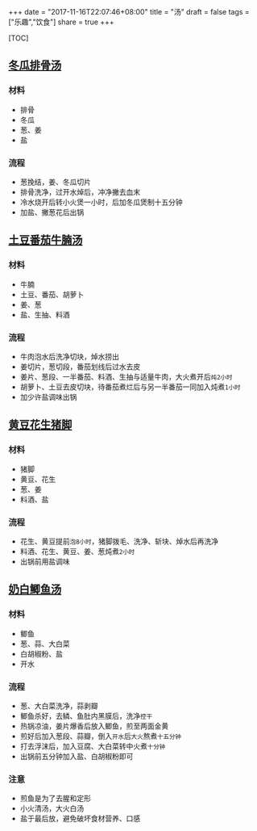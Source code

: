 +++
date = "2017-11-16T22:07:46+08:00"
title = "汤"
draft = false
tags = ["乐趣","饮食"]
share = true
+++


[TOC]

## [冬瓜排骨汤](https://www.xiachufang.com/recipe/35632/)
### 材料
- 排骨
- 冬瓜
- 葱、姜
- 盐
### 流程
- 葱挽结，姜、冬瓜切片
- 排骨洗净，过开水焯后，冲净撇去血末
- 冷水烧开后转小火煲一小时，后加冬瓜煲制十五分钟
- 加盐、撇葱花后出锅


## [土豆番茄牛腩汤](https://www.xiachufang.com/recipe/22076/)
### 材料
- 牛腩
- 土豆、番茄、胡萝卜
- 姜、葱
- 盐、生抽、料酒
### 流程
- 牛肉泡水后洗净切块，焯水捞出
- 姜切片，葱切段，番茄划线后过水去皮
- 姜片、葱段、一半番茄、料酒、生抽与适量牛肉，大火煮开后`炖2小时`
- 胡萝卜、土豆去皮切块，待番茄煮烂后与另一半番茄一同加入炖煮`1小时`
- 加少许盐调味出锅


## [黄豆花生猪脚](https://www.xiachufang.com/recipe/234405)
### 材料
- 猪脚
- 黄豆、花生
- 葱、姜
- 料酒、盐
### 流程
- 花生、黄豆提前`泡8小时`，猪脚拨毛、洗净、斩块、焯水后再洗净
- 料酒、花生、黄豆、姜、葱炖煮`2小时`
- 出锅前用盐调味


## [奶白鲫鱼汤](https://zhuanlan.zhihu.com/p/30683304)
### 材料
- 鲫鱼
- 葱、蒜、大白菜
- 白胡椒粉、盐
- 开水

### 流程
- 葱、大白菜洗净，蒜剥瓣
- 鲫鱼杀好，去鳞、鱼肚内黑膜后，洗净`控干`
- 热锅凉油，姜片爆香后放入鲫鱼，煎至两面金黄
- 煎好后加入葱段、蒜瓣，倒入`开水`后`大火`熬煮`十五分钟`
- 打去浮沫后，加入豆腐、大白菜转中火煮`十分钟`
- 出锅前五分钟加入盐、白胡椒粉即可

### 注意
- 煎鱼是为了去腥和定形
- 小火清汤，大火白汤
- 盐于最后放，避免破坏食材营养、口感
